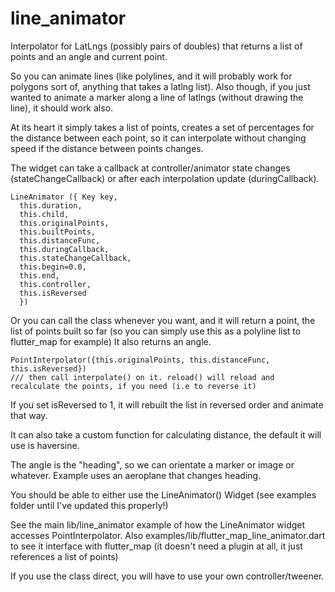 # line_animator
Interpolator for LatLngs (possibly pairs of doubles) that returns a list of points and an angle and current point.

So you can animate lines (like polylines, and it will probably work for polygons sort of, anything that takes a latlng list).
Also though, if you just wanted to animate a marker along a line of latlngs (without drawing the line), it should work also.

At its heart it simply takes a list of points, creates a set of percentages for the distance between each point, so it can interpolate without changing speed
if the distance between points changes.

The widget can take a callback at controller/animator state changes (stateChangeCallback) or after each interpolation update (duringCallback).
```
LineAnimator ({ Key key, 
  this.duration, 
  this.child, 
  this.originalPoints, 
  this.builtPoints, 
  this.distanceFunc,
  this.duringCallback,
  this.stateChangeCallback,
  this.begin=0.0, 
  this.end, 
  this.controller, 
  this.isReversed 
  })
  ```

Or you can call the class whenever you want, and it will return a point, the list of points built so far (so you can simply use this as a polyline list to flutter_map for example)
It also returns an angle.
```
PointInterpolator({this.originalPoints, this.distanceFunc, this.isReversed})
/// then call interpolate() on it. reload() will reload and recalculate the points, if you need (i.e to reverse it)
```

If you set isReversed to 1, it will rebuilt the list in reversed order and animate that way.

It can also take a custom function for calculating distance, the default it will use is haversine.

The angle is the "heading", so we can orientate a marker or image or whatever. Example uses an aeroplane that changes heading.

You should be able to either use the LineAnimator() Widget (see examples folder until I've updated this properly!)

See the main lib/line_animator example of how the LineAnimator widget accesses PointInterpolator. Also examples/lib/flutter_map_line_animator.dart to see it interface with flutter_map (it doesn't need a plugin at all, it just references a list of points)

If you use the class direct, you will have to use your own controller/tweener.


